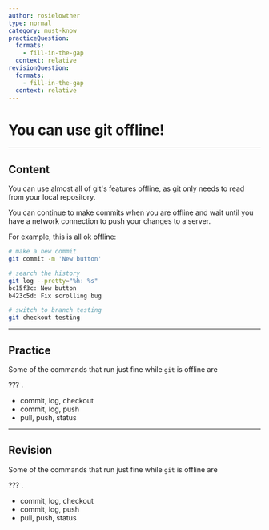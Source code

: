 ```yaml
---
author: rosielowther
type: normal
category: must-know
practiceQuestion:
  formats:
    - fill-in-the-gap
  context: relative
revisionQuestion:
  formats:
    - fill-in-the-gap
  context: relative
---
```


# You can use git offline!


---

## Content

You can use almost all of git's features offline, as git only needs to read from your local repository.

You can continue to make commits when you are offline and wait until you have a network connection to push your changes to a server.

For example, this is all ok offline: 

```bash
# make a new commit
git commit -m 'New button'

# search the history
git log --pretty="%h: %s"
bc15f3c: New button
b423c5d: Fix scrolling bug

# switch to branch testing
git checkout testing
```


---

## Practice

Some of the commands that run just fine while `git` is offline are 

??? .

- commit, log, checkout
- commit, log, push
- pull, push, status


---

## Revision

Some of the commands that run just fine while `git` is offline are

 ??? .

- commit, log, checkout
- commit, log, push
- pull, push, status
